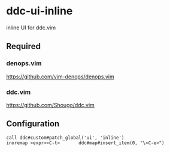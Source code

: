 # ddc-ui-inline

inline UI for ddc.vim

## Required

### denops.vim

https://github.com/vim-denops/denops.vim

### ddc.vim

https://github.com/Shougo/ddc.vim

## Configuration

```vim
call ddc#custom#patch_global('ui', 'inline')
inoremap <expr><C-t>       ddc#map#insert_item(0, "\<C-e>")
```
